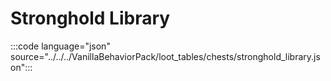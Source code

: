 # Stronghold Library

:::code language="json" source="../../../VanillaBehaviorPack/loot_tables/chests/stronghold_library.json":::